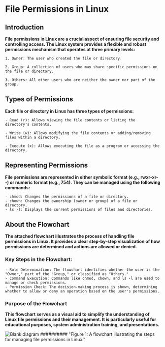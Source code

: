 # File Permissions in Linux
## Introduction
**File permissions in Linux are a crucial aspect of ensuring file security and controlling access. The Linux system provides a flexible and robust permissions mechanism that operates at three primary levels:**

    1. Owner: The user who created the file or directory.
    
    2. Group: A collection of users who may share specific permissions on the file or directory.
    
    3. Others: All other users who are neither the owner nor part of the group.
    
## Types of Permissions
**Each file or directory in Linux has three types of permissions:**

    - Read (r): Allows viewing the file contents or listing the directory's contents.
    
    - Write (w): Allows modifying the file contents or adding/removing files within a directory.
    
    - Execute (x): Allows executing the file as a program or accessing the directory.
    
## Representing Permissions
**File permissions are represented in either symbolic format (e.g., rwxr-xr--) or numeric format (e.g., 754). They can be managed using the following commands:**

    - chmod: Changes the permissions of a file or directory.
    - chown: Changes the ownership (owner or group) of a file or directory.
    - ls -l: Displays the current permissions of files and directories.
    
## About the Flowchart
**The attached flowchart illustrates the process of handling file permissions in Linux. It provides a clear step-by-step visualization of how permissions are determined and actions are allowed or denied.**

### Key Steps in the Flowchart:
    - Role Determination: The flowchart identifies whether the user is the "Owner," part of the "Group," or classified as "Others."
    - Command Execution: Commands like chmod, chown, and ls -l are used to manage or check permissions.
    - Permission Check: The decision-making process is shown, determining whether to allow or deny an operation based on the user's permissions.
### Purpose of the Flowchart
**This flowchart serves as a visual aid to simplify the understanding of Linux file permissions and their management. It is particularly useful for educational purposes, system administration training, and presentations.**

![Blank diagram](https://github.com/user-attachments/assets/abc390b4-bf39-4342-aca6-a91dffc5bda6)
########## "Figure 1: A flowchart illustrating the steps for managing file permissions in Linux."
